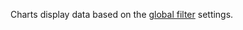 Charts display data based on the [global filter](https://docs.cognigy.com/insights/global-filter/) settings.
